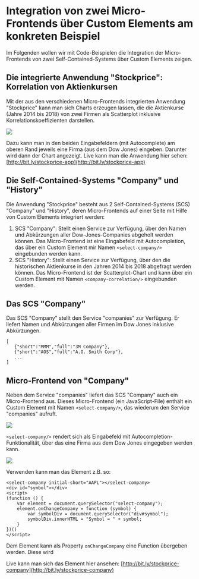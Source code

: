 # Integration von zwei Micro-Frontends über Custom Elements am konkreten Beispiel
Im Folgenden wollen wir mit Code-Beispielen die Integration der Micro-Frontends von zwei Self-Contained-Systems über Custom Elements zeigen.

## Die integrierte Anwendung "Stockprice": Korrelation von Aktienkursen
Mit der aus den verschiedenen Micro-Frontends integrierten Anwendung "Stockprice" kann man sich Charts erzeugen lassen, die die Aktienkurse (Jahre 2014 bis 2018) von zwei Firmen als Scatterplot inklusive Korrelationskoeffizienten darstellen.  

<img src="https://cdn.jsdelivr.net/gh/owidder/jsArtikel@ow20190515-01/oliver/correlationApp.png"/>

Dazu kann man in den beiden Eingabefeldern (mit Autocomplete) am oberen Rand jeweils eine Firma (aus dem Dow Jones) eingeben. Darunter wird dann der Chart angezeigt. 
Live kann man die Anwendung hier sehen: [http://bit.ly/stockprice-app](http://bit.ly/stockprice-app)

## Die Self-Contained-Systems "Company" und "History"
Die Anwendung "Stockprice" besteht aus 2 Self-Contained-Systems (SCS) "Company" und "History", deren Micro-Frontends auf einer Seite mit Hilfe von Custom Elements integriert werden:
1. SCS "Company": Stellt einen Service zur Verfügung, über den Namen und Abkürzungen aller Dow-Jones-Companies abgeholt werden können. Das Micro-Frontend ist eine Eingabefeld mit Autocompletion, das über ein Custom Element mir Namen `<select-company/>` eingebunden werden kann.
2. SCS "History": Stellt einen Service zur Verfügung, über den die historischen Aktienkurse in den Jahren 2014 bis 2018 abgefragt werden können. Das Micro-Frontend ist der Scatterplot-Chart und kann über ein Custom Element mit Namen `<company-correlation/>` eingebunden werden.

## Das SCS "Company"
Das SCS "Company" stellt den Service "companies" zur Verfügung. Er liefert Namen und Abkürzungen aller Firmen im Dow Jones inklusive Abkürzungen.
```
[
   {"short":"MMM","full":"3M Company"},
   {"short":"AOS","full":"A.O. Smith Corp"},
   ...
]
```

## Micro-Frontend von "Company"
Neben dem Service "companies" liefert das SCS "Company" auch ein Micro-Frontend aus. Dieses Micro-Frontend (ein JavaScript-File) enthält ein Custom Element mit Namen `<select-company/>`, das wiederum den Service "companies" aufruft. 

<img src="https://cdn.jsdelivr.net/gh/owidder/jsArtikel@ow20190516-01/oliver/company.png"/>

`<select-company/>` rendert sich als Eingabefeld mit Autocompletion-Funktionalität, über das eine Firma aus dem Dow Jones eingegeben werden kann.

<img src="https://cdn.jsdelivr.net/gh/owidder/jsArtikel@ow20190516-02/oliver/selectCompany.png"/>

Verwenden kann man das Element z.B. so:
```
<select-company initial-short="AAPL"></select-company>
<div id="symbol"></div>
<script>
(function () {
	var element = document.querySelector("select-company");
	element.onChangeCompany = function (symbol) {
		var symbolDiv = document.querySelector("div#symbol");
		symbolDiv.innerHTML = "Symbol = " + symbol;
	}
})()
</script>
```
Dem Element kann als Property `onChangeCompany` eine Function übergeben werden. Diese wird 

Live kann man sich das Element hier ansehen: [http://bit.ly/stockprice-company](http://bit.ly/stockprice-company)


<!--stackedit_data:
eyJoaXN0b3J5IjpbNTM5MjM2NTU4LDEwMzk4Mzc3NTYsLTI3Mz
E1ODExMiwtOTg5NTg3NDM0LC0xMDc3NjY0MjkwLDc2MzgwODQw
OSw0NjA1MjgyNTgsMTA3MjkzNTMyLDE0MTg1ODA0MjYsMTkzND
Q1Nzg1NywyMDUwMDM2MDY0LC0xMjgzNTM3MTAsLTg5MjIxMDkx
XX0=
-->